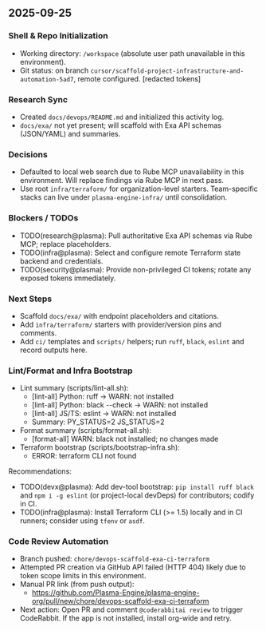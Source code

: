<!--
Explainer: Centralized daily devops activity log for transparency and handoffs.
Log concrete command outputs (with sensitive data redacted), decisions, blockers, and next steps.
Entries should be append-only, newest first.
-->

## 2025-09-25

### Shell & Repo Initialization
- Working directory: `/workspace` (absolute user path unavailable in this environment).
- Git status: on branch `cursor/scaffold-project-infrastructure-and-automation-5ad7`, remote configured. [redacted tokens]

### Research Sync
- Created `docs/devops/README.md` and initialized this activity log.
- `docs/exa/` not yet present; will scaffold with Exa API schemas (JSON/YAML) and summaries.

### Decisions
- Defaulted to local web search due to Rube MCP unavailability in this environment. Will replace findings via Rube MCP in next pass.
- Use root `infra/terraform/` for organization-level starters. Team-specific stacks can live under `plasma-engine-infra/` until consolidation.

### Blockers / TODOs
- TODO(research@plasma): Pull authoritative Exa API schemas via Rube MCP; replace placeholders.
- TODO(infra@plasma): Select and configure remote Terraform state backend and credentials.
- TODO(security@plasma): Provide non-privileged CI tokens; rotate any exposed tokens immediately.

### Next Steps
- Scaffold `docs/exa/` with endpoint placeholders and citations.
- Add `infra/terraform/` starters with provider/version pins and comments.
- Add `ci/` templates and `scripts/` helpers; run `ruff`, `black`, `eslint` and record outputs here.

### Lint/Format and Infra Bootstrap
- Lint summary (scripts/lint-all.sh):
  - [lint-all] Python: ruff -> WARN: not installed
  - [lint-all] Python: black --check -> WARN: not installed
  - [lint-all] JS/TS: eslint -> WARN: not installed
  - Summary: PY_STATUS=2 JS_STATUS=2
- Format summary (scripts/format-all.sh):
  - [format-all] WARN: black not installed; no changes made
- Terraform bootstrap (scripts/bootstrap-infra.sh):
  - ERROR: terraform CLI not found

Recommendations:
- TODO(devx@plasma): Add dev-tool bootstrap: `pip install ruff black` and `npm i -g eslint` (or project-local devDeps) for contributors; codify in CI.
- TODO(infra@plasma): Install Terraform CLI (>= 1.5) locally and in CI runners; consider using `tfenv` or `asdf`.

### Code Review Automation
- Branch pushed: `chore/devops-scaffold-exa-ci-terraform`
- Attempted PR creation via GitHub API failed (HTTP 404) likely due to token scope limits in this environment.
- Manual PR link (from push output):
  - https://github.com/Plasma-Engine/plasma-engine-org/pull/new/chore/devops-scaffold-exa-ci-terraform
- Next action: Open PR and comment `@coderabbitai review` to trigger CodeRabbit. If the app is not installed, install org-wide and retry.

